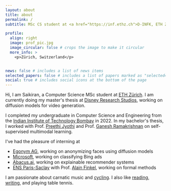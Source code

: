 ```yaml
---
layout: about
title: about
permalink: /
subtitle: MSc CS student at <a href="https://inf.ethz.ch">D-INFK, ETH Zürich</a>

profile:
  align: right
  image: prof_pic.jpg
  image_circular: false # crops the image to make it circular
  more_info: >
    <p>Zürich, Switzerland</p>


news: false # includes a list of news items
selected_papers: false # includes a list of papers marked as "selected={true}"
social: true # includes social icons at the bottom of the page
---
```


Hi, I am Saikiran, a Computer Science MSc student at [ETH Zürich](https://inf.ethz.ch). I am currently doing my master's thesis at [Disney Research Studios](https://studios.disneyresearch.com), working on diffusion models for video generation.

I completed my undergraduate in Computer Science and Engineering from the [Indian Institute of Technology Bombay](https://iitb.ac.in) in 2022. In my bachelor's thesis, I worked with Prof. [Preethi Jyothi](https://www.cse.iitb.ac.in/~pjyothi/) and Prof. [Ganesh Ramakrishnan](https://www.cse.iitb.ac.in/~ganesh/) on self-supervised multimodal learning. 

I've had the pleasure of interning at 
- [Egonym AG](https://egonym.com), working on anonymizing faces using diffusion models
- [Microsoft](https://microsoft.com), working on classifying Bing ads
- [Abacus.ai](https://abacus.ai), working on explainable recommender systems
- [ENS Paris-Saclay](https://ens-paris-saclay.fr/en) with Prof. [Alain Finkel](http://www.lsv.fr/~finkel), working on formal methods

I am passionate about carnatic music and [cycling](https://www.strava.com/athletes/116391594). I also like [reading](https://www.goodreads.com/skeleton-detective), [writing](https://asaikiran.medium.com), and playing table tennis.   
